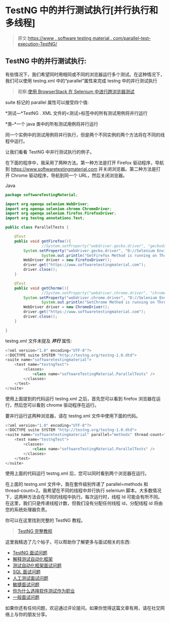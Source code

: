 # TestNG 中的并行测试执行[并行执行和多线程]

> 原文:[https://www . software testing material . com/parallel-test-execution-TestNG/](https://www.softwaretestingmaterial.com/parallel-test-execution-testng/)

## TestNG 中的并行测试执行:

有些情况下，我们希望同时用相同或不同的浏览器运行多个测试。在这种情况下，我们可以使用 testng.xml 中的“parallel”属性来完成 testng 中的并行测试执行

> 观察:[使用 BrowserStack 在 Selenium 中进行跨浏览器测试](https://www.youtube.com/watch?v=_G1ZgXW1SQk)

suite 标记的 parallel 属性可以接受四个值:

*测试—*TestNG . XML 文件的<测试>标签中的所有测试用例将并行运行

*类–*一个 java 类中的所有测试用例将并行运行

同一个实例中的测试用例将并行执行，但是两个不同实例的两个方法将在不同的线程中运行。

让我们看看 TestNG 中并行测试执行的例子。

在下面的程序中，我采用了两种方法。第一种方法是打开 Firefox 驱动程序，导航到 https://www.softwaretestingmaterial.com 并关闭浏览器。第二种方法是打开 Chrome 驱动程序，导航到同一个 URL，然后关闭浏览器。

Java

```java
package softwareTestingMaterial;

import org.openqa.selenium.WebDriver;
import org.openqa.selenium.chrome.ChromeDriver;
import org.openqa.selenium.firefox.FirefoxDriver;
import org.testng.annotations.Test;

public class ParallelTests {

	@Test
	public void getFirefox(){
                //System.setProperty("webdriver.gecko.driver", "geckodriver.exe path");
		System.setProperty("webdriver.gecko.driver", "D://Selenium Environment//Drivers//geckodriver.exe");
                System.out.println("GetFirefox Method is running on Thread : " + Thread.currentThread().getId());
		WebDriver driver = new FirefoxDriver();
		driver.get("https://www.softwaretestingmaterial.com");
		driver.close();
	}

	@Test
	public void getChorme(){
                //System.setProperty("webdriver.chrome.driver", "chromedriver.exe path");
		System.setProperty("webdriver.chrome.driver", "D://Selenium Environment//Drivers//chromedriver.exe");
                System.out.println("GetChrome Method is running on Thread : " + Thread.currentThread().getId());
		WebDriver driver = new ChromeDriver();
		driver.get("https://www.softwaretestingmaterial.com");
		driver.close();
	}

}
```

testng.xml 文件未提及 ***并行*** 属性:

```java
<?xml version="1.0" encoding="UTF-8"?>
<!DOCTYPE suite SYSTEM "http://testng.org/testng-1.0.dtd">
<suite name="softwaretestingmaterial">
	<test name="testngTest">
		<classes>
			<class name="softwareTestingMaterial.ParallelTests" />
		</classes>
	</test>	
</suite>
```

使用上面提到的代码运行 testng.xml 之后，首先您可以看到 firefox 浏览器在运行，然后您可以看到 chrome 驱动程序在运行。

要并行运行这两种浏览器，请在 testng.xml 文件中使用下面的代码。

```java
<?xml version="1.0" encoding="UTF-8"?>
<!DOCTYPE suite SYSTEM "http://testng.org/testng-1.0.dtd">
<suite name="softwaretestingmaterial" parallel="methods" thread-count="2">
	<test name="testngTest">
		<classes>
			<class name="softwareTestingMaterial.ParallelTests" />
		</classes>
	</test>	
</suite>
```

使用上面的代码运行 testng.xml 后，您可以同时看到两个浏览器在运行。

在上面的 testng.xml 文件中，我在套件级别传递了 parallel=methods 和 thread-count=2。我希望在不同的线程中并行执行 selenium 脚本。大多数情况下，这两种方法会在不同的线程中执行。每次运行时，线程 Id 可能会有所不同。在这里，我们只是传递线程计数，但我们没有分配任何线程 id，分配线程 id 将由您的系统处理器负责。

你可以在这里找到完整的 TestNG 教程。

> [TestNG 完整教程](https://www.softwaretestingmaterial.com/testng-tutorial/)

这里我精选了几个帖子，可以帮助你了解更多与面试相关的东西:

*   [TestNG 面试问题](https://www.softwaretestingmaterial.com/testng-interview-questions/)
*   [解释测试自动化框架](https://www.softwaretestingmaterial.com/explain-test-automation-framework/)
*   [测试自动化框架面试问题](https://www.softwaretestingmaterial.com/test-automation-framework-interview-questions/)
*   [SQL 面试问题](https://www.softwaretestingmaterial.com/sql-interview-questions/)
*   [人工测试面试问题](https://www.softwaretestingmaterial.com/100-software-testing-interview-questions/)
*   [敏捷面试问题](https://www.softwaretestingmaterial.com/agile-testing-interview-questions/)
*   [你为什么选择软件测试作为职业](https://www.softwaretestingmaterial.com/choose-software-testing-as-a-career/)
*   [一般面试问题](https://www.softwaretestingmaterial.com/6-important-interview-questions/)

如果你还有任何问题，欢迎通过评论提问。如果你觉得这篇文章有用，请在社交网络上与你的朋友分享。